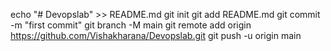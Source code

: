 echo "# Devopslab" >> README.md
git init
git add README.md
git commit -m "first commit"
git branch -M main
git remote add origin https://github.com/Vishakharana/Devopslab.git
git push -u origin main


